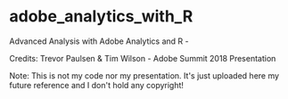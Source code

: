 # adobe_analytics_with_R
Advanced Analysis with Adobe Analytics and R - 

Credits: Trevor Paulsen &amp; Tim Wilson - Adobe Summit 2018 Presentation

Note: This is not my code nor my presentation. It's just uploaded here my future reference and I don't hold any copyright! 
